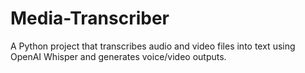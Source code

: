 # Media-Transcriber
A Python project that transcribes audio and video files into text using OpenAI Whisper and generates voice/video outputs.
